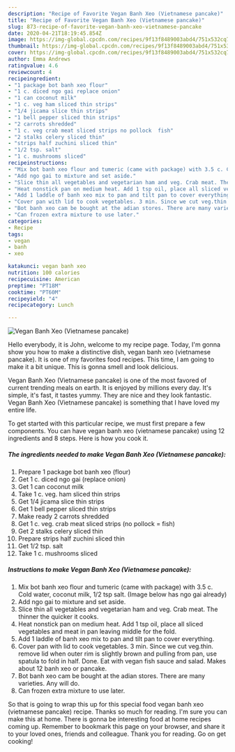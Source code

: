 ```yaml
---
description: "Recipe of Favorite Vegan Banh Xeo (Vietnamese pancake)"
title: "Recipe of Favorite Vegan Banh Xeo (Vietnamese pancake)"
slug: 873-recipe-of-favorite-vegan-banh-xeo-vietnamese-pancake
date: 2020-04-21T18:19:45.854Z
image: https://img-global.cpcdn.com/recipes/9f13f8489003abd4/751x532cq70/vegan-banh-xeo-vietnamese-pancake-recipe-main-photo.jpg
thumbnail: https://img-global.cpcdn.com/recipes/9f13f8489003abd4/751x532cq70/vegan-banh-xeo-vietnamese-pancake-recipe-main-photo.jpg
cover: https://img-global.cpcdn.com/recipes/9f13f8489003abd4/751x532cq70/vegan-banh-xeo-vietnamese-pancake-recipe-main-photo.jpg
author: Emma Andrews
ratingvalue: 4.6
reviewcount: 4
recipeingredient:
- "1 package bot banh xeo flour"
- "1 c. diced ngo gai replace onion"
- "1 can coconut milk"
- "1 c. veg ham sliced thin strips"
- "1/4 jicama slice thin strips"
- "1 bell pepper sliced thin strips"
- "2 carrots shredded"
- "1 c. veg crab meat sliced strips no pollock  fish"
- "2 stalks celery sliced thin"
- "strips half zuchini sliced thin"
- "1/2 tsp. salt"
- "1 c. mushrooms sliced"
recipeinstructions:
- "Mix bot banh xeo flour and tumeric (came with package) with 3.5 c. Cold water, coconut milk, 1/2 tsp salt. (Image below has ngo gai already)"
- "Add ngo gai to mixture and set aside."
- "Slice thin all vegetables and vegetarian ham and veg. Crab meat. The thinner the quicker it cooks."
- "Heat nonstick pan on medium heat. Add 1 tsp oil, place all sliced vegetables and meat in pan leaving middle for the fold."
- "Add 1 laddle of banh xeo mix to pan and tilt pan to cover everything."
- "Cover pan with lid to cook vegetables. 3 min. Since we cut veg.thin. remove lid when outer rim is slightly brown and pulling from pan, use spatula to fold in half. Done. Eat with vegan fish sauce and salad. Makes about 12 banh xeo or pancake."
- "Bot banh xeo cam be bought at the adian stores. There are many varieties. Any will do."
- "Can frozen extra mixture to use later."
categories:
- Recipe
tags:
- vegan
- banh
- xeo

katakunci: vegan banh xeo 
nutrition: 100 calories
recipecuisine: American
preptime: "PT18M"
cooktime: "PT60M"
recipeyield: "4"
recipecategory: Lunch

---
```



![Vegan Banh Xeo (Vietnamese pancake)](https://img-global.cpcdn.com/recipes/9f13f8489003abd4/751x532cq70/vegan-banh-xeo-vietnamese-pancake-recipe-main-photo.jpg)

Hello everybody, it is John, welcome to my recipe page. Today, I'm gonna show you how to make a distinctive dish, vegan banh xeo (vietnamese pancake). It is one of my favorites food recipes. This time, I am going to make it a bit unique. This is gonna smell and look delicious.



Vegan Banh Xeo (Vietnamese pancake) is one of the most favored of current trending meals on earth. It is enjoyed by millions every day. It's simple, it's fast, it tastes yummy. They are nice and they look fantastic. Vegan Banh Xeo (Vietnamese pancake) is something that I have loved my entire life.


To get started with this particular recipe, we must first prepare a few components. You can have vegan banh xeo (vietnamese pancake) using 12 ingredients and 8 steps. Here is how you cook it.

<!--inarticleads1-->

##### The ingredients needed to make Vegan Banh Xeo (Vietnamese pancake):

1. Prepare 1 package bot banh xeo (flour)
1. Get 1 c. diced ngo gai (replace onion)
1. Get 1 can coconut milk
1. Take 1 c. veg. ham sliced thin strips
1. Get 1/4 jicama slice thin strips
1. Get 1 bell pepper sliced thin strips
1. Make ready 2 carrots shredded
1. Get 1 c. veg. crab meat sliced strips (no pollock = fish)
1. Get 2 stalks celery sliced thin
1. Prepare strips half zuchini sliced thin
1. Get 1/2 tsp. salt
1. Take 1 c. mushrooms sliced




<!--inarticleads2-->

##### Instructions to make Vegan Banh Xeo (Vietnamese pancake):

1. Mix bot banh xeo flour and tumeric (came with package) with 3.5 c. Cold water, coconut milk, 1/2 tsp salt. (Image below has ngo gai already)
1. Add ngo gai to mixture and set aside.
1. Slice thin all vegetables and vegetarian ham and veg. Crab meat. The thinner the quicker it cooks.
1. Heat nonstick pan on medium heat. Add 1 tsp oil, place all sliced vegetables and meat in pan leaving middle for the fold.
1. Add 1 laddle of banh xeo mix to pan and tilt pan to cover everything.
1. Cover pan with lid to cook vegetables. 3 min. Since we cut veg.thin. remove lid when outer rim is slightly brown and pulling from pan, use spatula to fold in half. Done. Eat with vegan fish sauce and salad. Makes about 12 banh xeo or pancake.
1. Bot banh xeo cam be bought at the adian stores. There are many varieties. Any will do.
1. Can frozen extra mixture to use later.




So that is going to wrap this up for this special food vegan banh xeo (vietnamese pancake) recipe. Thanks so much for reading. I'm sure you can make this at home. There is gonna be interesting food at home recipes coming up. Remember to bookmark this page on your browser, and share it to your loved ones, friends and colleague. Thank you for reading. Go on get cooking!
